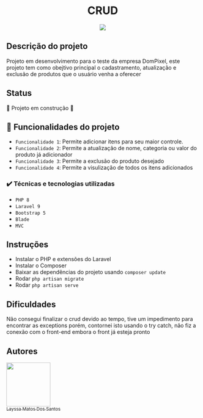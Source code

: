 <h1 align="center">CRUD</h1>

<p align="center">
<img src="http://img.shields.io/static/v1?label=STATUS&message=EM%20DESENVOLVIMENTO&color=GREEN&style=for-the-badge"/>
</p>

## Descrição do projeto

Projeto em desenvolvimento para o teste da empresa DomPixel, este projeto tem como obejtivo principal o cadastramento, atualização e exclusão de produtos que o usuário venha a oferecer

## Status

:construction: Projeto em construção :construction:

## :hammer: Funcionalidades do projeto

- `Funcionalidade 1`: Permite adicionar itens para seu maior controle.
- `Funcionalidade 2`: Permite a atualização de nome, categoria ou valor do produto já adicionador
- `Funcionalidade 3`: Permite a exclusão do produto desejado
- `Funcionalidade 4`: Permite a visulização de todos os itens adicionados

### ✔️ Técnicas e tecnologias utilizadas

- ``PHP 8``
- ``Laravel 9``
- ``Bootstrap 5``
- ``Blade``
- ``MVC``

## Instruções
 - Instalar o PHP e extensões do Laravel
 - Instalar o Composer
 - Baixar as dependências do projeto usando ``composer update``
 - Rodar ``php artisan migrate``
 - Rodar ``php artisan serve``

## Dificuldades
<p>Não consegui finalizar o crud devido ao tempo, tive um impedimento para encontrar as exceptions porém, contornei isto usando o try catch, não fiz a conexão com o front-end embora o front já esteja pronto</p>

## Autores

[<img src="https://avatars.githubusercontent.com/u/85191550?s=400&u=73751f9e1ae3d32ccb64d2dbdf04484f77b83e0c&v=4" width=115><br><sub>Layssa Matos Dos Santos</sub>](https://github.com/LayssaMatos29) 
